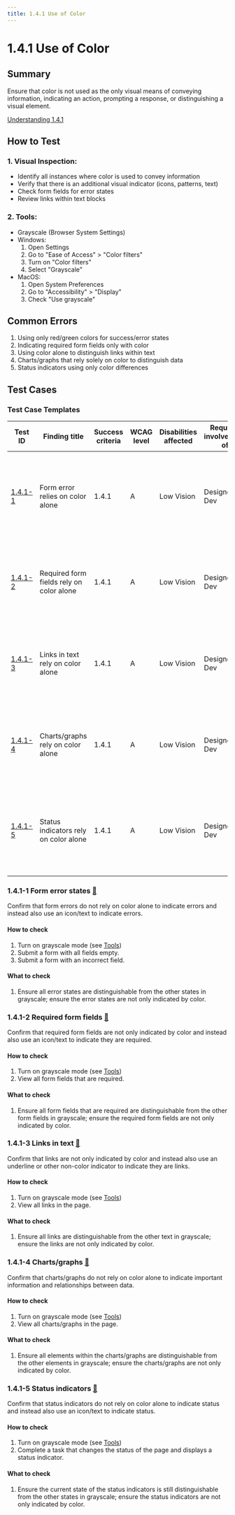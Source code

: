 ```yaml
---
title: 1.4.1 Use of Color
---
```


# 1.4.1 Use of Color

## Summary
Ensure that color is not used as the only visual means of conveying information, indicating an action, prompting a response, or distinguishing a visual element.

[Understanding 1.4.1](https://www.w3.org/WAI/WCAG22/Understanding/use-of-color.html)

## How to Test

### 1. Visual Inspection:
   - Identify all instances where color is used to convey information
   - Verify that there is an additional visual indicator (icons, patterns, text)
   - Check form fields for error states
   - Review links within text blocks

### 2. Tools:
   - Grayscale (Browser System Settings)
   - Windows:
     1. Open Settings
     2. Go to "Ease of Access" > "Color filters" 
     3. Turn on "Color filters"
     4. Select "Grayscale"
   - MacOS:
     1. Open System Preferences
     2. Go to "Accessibility" > "Display"
     3. Check "Use grayscale"

## Common Errors

1. Using only red/green colors for success/error states
2. Indicating required form fields only with color
3. Using color alone to distinguish links within text
4. Charts/graphs that rely solely on color to distinguish data
5. Status indicators using only color differences


## Test Cases
### Test Case Templates

| Test ID | Finding title | Success criteria | WCAG level | Disabilities affected | Requires involvement of | Impact | Description | Why it matters | Solution Suggestion |
|---------|---------------|------------------|------------|---------------------|------------------------|---------|-------------|----------------|-------------------|
| [1.4.1-1](#tc1) | Form error relies on color alone | 1.4.1 | A | Low Vision | Designer, Dev | Moderate | On the [PAGE] the [FORM FIELD/s] error is indicated using color alone without an additional visual indicator | Users who have difficulty distinguishing color may not be able to identify errors in form fields | Do not rely on color alone to indicate errors, also add an icon/text to indicate errors |
| [1.4.1-2](#tc2) | Required form fields rely on color alone | 1.4.1 | A | Low Vision | Designer, Dev | Moderate | On the [PAGE] the required form fields are indicated using color alone | Users who have difficulty distinguishing color may not be able to identify required fields | Do not rely on color alone to indicate required fields, also add an icon/text to indicate required fields |
| [1.4.1-3](#tc3) | Links in text rely on color alone | 1.4.1 | A | Low Vision | Designer, Dev | Moderate | On the [PAGE] the links are indicated using color alone without an additional visual indicator | Users who have difficulty distinguishing color may not be able to identify links | Do not rely on color alone to indicate links, also add an underline or other non-color indicator to indicate links |
| [1.4.1-4](#tc4) | Charts/graphs rely on color alone | 1.4.1 | A | Low Vision | Designer, Dev | Moderate | On the [PAGE] the charts/graphs are indicated using color alone without an additional visual indicator | Users who have difficulty distinguishing color may not be able to identify data | Do not rely on color alone to indicate data, use patterns/shapes to distinguish data |
| [1.4.1-5](#tc5) | Status indicators rely on color alone | 1.4.1 | A | Low Vision | Designer, Dev | Moderate | On the [PAGE] the status indicators are indicated using color alone without an additional visual indicator | Users who have difficulty distinguishing color may not be able to identify status | Do not rely on color alone to indicate status, also add icons/text to indicate status |

### 1.4.1-1 Form error states [🔗](#test-case-templates)
Confirm that form errors do not rely on color alone to indicate errors and instead also use an icon/text to indicate errors.

#### How to check

1. Turn on grayscale mode (see [Tools](#2-tools))
2. Submit a form with all fields empty.
3. Submit a form with an incorrect field.

#### What to check
1. Ensure all error states are distinguishable from the other states in grayscale; ensure the error states are not only indicated by color.

### 1.4.1-2 Required form fields [🔗](#test-case-templates)
Confirm that required form fields are not only indicated by color and instead also use an icon/text to indicate they are required.

#### How to check

1. Turn on grayscale mode (see [Tools](#2-tools))
2. View all form fields that are required.

#### What to check
1. Ensure all form fields that are required are distinguishable from the other form fields in grayscale; ensure the required form fields are not only indicated by color.

### 1.4.1-3 Links in text [🔗](#test-case-templates)
Confirm that links are not only indicated by color and instead also use an underline or other non-color indicator to indicate they are links.

#### How to check

1. Turn on grayscale mode (see [Tools](#2-tools))
2. View all links in the page.

#### What to check
1. Ensure all links are distinguishable from the other text in grayscale; ensure the links are not only indicated by color.

### 1.4.1-4 Charts/graphs [🔗](#test-case-templates)
Confirm that charts/graphs do not rely on color alone to indicate important information and relationships between data. 

#### How to check

1. Turn on grayscale mode (see [Tools](#2-tools))
2. View all charts/graphs in the page.

#### What to check
1. Ensure all elements within the charts/graphs are distinguishable from the other elements in grayscale; ensure the charts/graphs are not only indicated by color.

### 1.4.1-5 Status indicators [🔗](#test-case-templates)
Confirm that status indicators do not rely on color alone to indicate status and instead also use an icon/text to indicate status.  

#### How to check
1. Turn on grayscale mode (see [Tools](#2-tools))
2. Complete a task that changes the status of the page and displays a status indicator.

#### What to check
1. Ensure the current state of the status indicators is still distinguishable from the other states in grayscale; ensure the status indicators are not only indicated by color.


